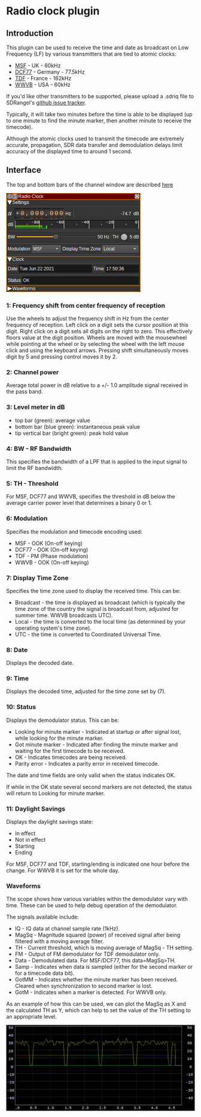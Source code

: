 <h1>Radio clock plugin</h1>

<h2>Introduction</h2>

This plugin can be used to receive the time and date as broadcast on Low Frequency (LF) by various transmitters that are tied to atomic clocks:

* [MSF](https://en.wikipedia.org/wiki/Time_from_NPL_(MSF)) - UK - 60kHz
* [DCF77](https://en.wikipedia.org/wiki/DCF77) - Germany - 77.5kHz
* [TDF](https://en.wikipedia.org/wiki/TDF_time_signal) - France - 162kHz
* [WWVB](https://en.wikipedia.org/wiki/WWVB) - USA - 60kHz

If you'd like other transmitters to be supported, please upload a .sdriq file to SDRangel's [github issue tracker](https://github.com/f4exb/sdrangel/issues).

Typically, it will take two minutes before the time is able to be displayed (up to one minute to find the minute marker, then another minute to receive the timecode).

Although the atomic clocks used to transmit the timecode are extremely accurate, propagation, SDR data transfer and demodulation delays limit accuracy of the displayed time to around 1 second.

<h2>Interface</h2>

The top and bottom bars of the channel window are described [here](../../../sdrgui/channel/readme.md)

![Radio clock plugin GUI](../../../doc/img/RadioClock_plugin.png)

<h3>1: Frequency shift from center frequency of reception</h3>

Use the wheels to adjust the frequency shift in Hz from the center frequency of reception. Left click on a digit sets the cursor position at this digit. Right click on a digit sets all digits on the right to zero. This effectively floors value at the digit position. Wheels are moved with the mousewheel while pointing at the wheel or by selecting the wheel with the left mouse click and using the keyboard arrows. Pressing shift simultaneously moves digit by 5 and pressing control moves it by 2.

<h3>2: Channel power</h3>

Average total power in dB relative to a +/- 1.0 amplitude signal received in the pass band.

<h3>3: Level meter in dB</h3>

  - top bar (green): average value
  - bottom bar (blue green): instantaneous peak value
  - tip vertical bar (bright green): peak hold value

<h3>4: BW - RF Bandwidth</h3>

This specifies the bandwidth of a LPF that is applied to the input signal to limit the RF bandwidth.

<h3>5: TH - Threshold</h3>

For MSF, DCF77 and WWVB, specifies the threshold in dB below the average carrier power level that determines a binary 0 or 1.

<h3>6: Modulation</h3>

Specifies the modulation and timecode encoding used:

* MSF - OOK (On-off keying)
* DCF77 - OOK (On-off keying)
* TDF - PM (Phase modulation)
* WWVB - OOK (On-off keying)

<h3>7: Display Time Zone</h3>

Specifies the time zone used to display the received time. This can be:

* Broadcast - the time is displayed as broadcast (which is typically the time zone of the country the signal is broadcast from, adjusted for summer time. WWVB broadcasts UTC).
* Local - the time is converted to the local time (as determined by your operating system's time zone).
* UTC - the time is converted to Coordinated Universal Time.

<h3>8: Date</h3>

Displays the decoded date.

<h3>9: Time</h3>

Displays the decoded time, adjusted for the time zone set by (7).

<h3>10: Status</h3>

Displays the demodulator status. This can be:

* Looking for minute marker - Indicated at startup or after signal lost, while looking for the minute marker.
* Got minute marker - Indicated after finding the minute marker and waiting for the first timecode to be received.
* OK - Indicates timecodes are being received.
* Parity error - Indicates a parity error in received timecode.

The date and time fields are only valid when the status indicates OK.

If while in the OK state several second markers are not detected, the status will return to Looking for minute marker.

<h3>11: Daylight Savings</h3>

Displays the daylight savings state:

* In effect
* Not in effect
* Starting
* Ending

For MSF, DCF77 and TDF, starting/ending is indicated one hour before the change. For WWVB it is set for the whole day.

<h3>Waveforms</h3>

The scope shows how various variables within the demodulator vary with time. These can be used to help debug operation of the demodulator.

The signals available include:

- IQ - IQ data at channel sample rate (1kHz).
- MagSq - Magnitude squared (power) of received signal after being filtered with a moving average filter.
- TH - Current threshold, which is moving average of MagSq - TH setting.
- FM - Output of FM demodulator for TDF demodulator only.
- Data - Demodulated data. For MSF/DCF77, this data=MagSq>TH.
- Samp - Indicates when data is sampled (either for the second marker or for a timecode data bit).
- GotMM - Indicates whether the minute marker has been received. Cleared when synchronization to second marker is lost.
- GotM - Indicates when a marker is detected. For WWVB only.

As an example of how this can be used, we can plot the MagSq as X and the calculated TH as Y, which can help to set the value of the
TH setting to an appropriate level.

![Radio clock plugin GUI](../../../doc/img/RadioClock_waveforms.png)

